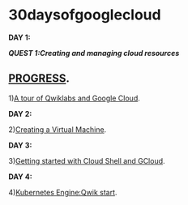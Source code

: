 # 30daysofgooglecloud
**DAY 1:**

***QUEST 1:Creating and managing cloud resources***
## [PROGRESS](https://google.qwiklabs.com/quests/120#).

1)[A tour of Qwiklabs and Google Cloud](https://google.qwiklabs.com/focuses/2794?parent=catalog).

**DAY 2:**

2)[Creating a Virtual Machine](https://google.qwiklabs.com/focuses/3563?parent=catalog).

**DAY 3:**

3)[Getting started with Cloud Shell and GCloud](https://google.qwiklabs.com/focuses/563?parent=catalog).

**DAY 4:**

4)[Kubernetes Engine:Qwik start](https://google.qwiklabs.com/focuses/878?parent=catalog).
